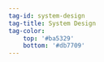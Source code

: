 ```yaml
---
tag-id: system-design
tag-title: System Design
tag-color: 
    top: '#ba5329'
    bottom: '#db7709'
---
```

